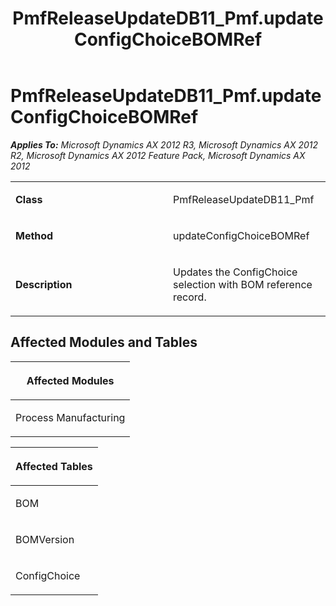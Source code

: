 ﻿---
title: PmfReleaseUpdateDB11_Pmf.updateConfigChoiceBOMRef
TOCTitle: PmfReleaseUpdateDB11_Pmf.updateConfigChoiceBOMRef
ms:assetid: cfe74a49-ab36-ba40-bbf3-53e7655e67ca
ms:mtpsurl: https://msdn.microsoft.com/en-us/library/JJ686894(v=AX.60)
ms:contentKeyID: 49711343
ms.date: 05/18/2015
mtps_version: v=AX.60
---

# PmfReleaseUpdateDB11\_Pmf.updateConfigChoiceBOMRef 


_**Applies To:** Microsoft Dynamics AX 2012 R3, Microsoft Dynamics AX 2012 R2, Microsoft Dynamics AX 2012 Feature Pack, Microsoft Dynamics AX 2012_

<table>
<colgroup>
<col style="width: 50%" />
<col style="width: 50%" />
</colgroup>
<tbody>
<tr class="odd">
<td><p><strong>Class</strong></p></td>
<td><p>PmfReleaseUpdateDB11_Pmf</p></td>
</tr>
<tr class="even">
<td><p><strong>Method</strong></p></td>
<td><p>updateConfigChoiceBOMRef</p></td>
</tr>
<tr class="odd">
<td><p><strong>Description</strong></p></td>
<td><p>Updates the ConfigChoice selection with BOM reference record.</p></td>
</tr>
</tbody>
</table>


## Affected Modules and Tables

<table>
<colgroup>
<col style="width: 100%" />
</colgroup>
<thead>
<tr class="header">
<th><p>Affected Modules</p></th>
</tr>
</thead>
<tbody>
<tr class="odd">
<td><p>Process Manufacturing</p></td>
</tr>
</tbody>
</table>


<table>
<colgroup>
<col style="width: 100%" />
</colgroup>
<thead>
<tr class="header">
<th><p>Affected Tables</p></th>
</tr>
</thead>
<tbody>
<tr class="odd">
<td><p>BOM</p></td>
</tr>
<tr class="even">
<td><p>BOMVersion</p></td>
</tr>
<tr class="odd">
<td><p>ConfigChoice</p></td>
</tr>
</tbody>
</table>

  


